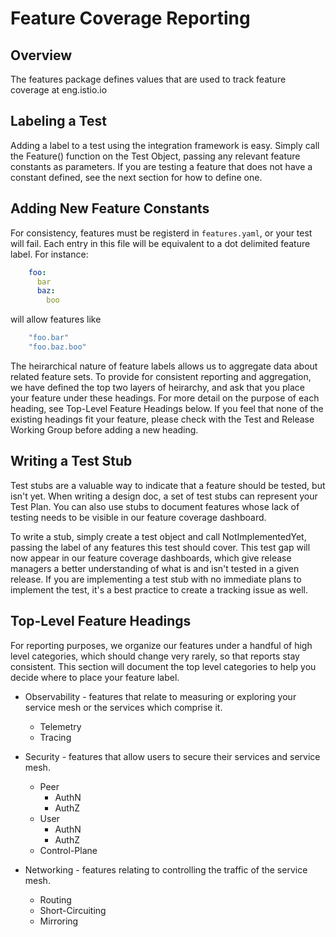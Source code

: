 # Feature Coverage Reporting

## Overview

The features package defines values that are used to track feature coverage at eng.istio.io

## Labeling a Test

Adding a label to a test using the integration framework is easy.  Simply call the Feature() function on the Test Object, passing any relevant feature constants as parameters.  If you are testing a feature that does not have a constant defined, see the next section for how to define one.

## Adding New Feature Constants

For consistency, features must be registerd in  `features.yaml`, or your test will fail.  Each entry in this file will be equivalent to a dot delimited feature label.  For instance:

```yaml
    foo:
      bar
      baz:
        boo
```

will allow features like

```go
    "foo.bar"
    "foo.baz.boo"
```

The heirarchical nature of feature labels allows us to aggregate data about related feature sets.  To provide for consistent reporting and aggregation, we have defined the top two layers of heirarchy, and ask that you place your feature under these headings.  For more detail on the purpose of each heading, see Top-Level Feature Headings below.  If you feel that none of the existing headings fit your feature, please check with the Test and Release Working Group before adding a new heading.

## Writing a Test Stub

Test stubs are a valuable way to indicate that a feature should be tested, but isn't yet.  When writing a design doc, a set of test stubs can represent your Test Plan.  You can also use stubs to document features whose lack of testing needs to be visible in our feature coverage dashboard.

To write a stub, simply create a test object and call NotImplementedYet, passing the label of any features this test should cover.  This test gap will now appear in our feature coverage dashboards, which give release managers a better understanding of what is and isn't tested in a given release.  If you are implementing a test stub with no immediate plans to implement the test, it's a best practice to create a tracking issue as well.

## Top-Level Feature Headings

For reporting purposes, we organize our features under a handful of high level categories, which should change very rarely, so that reports stay consistent.  This section will document the top level categories to help you decide where to place your feature label.

* Observability - features that relate to measuring or exploring your service mesh or the services which comprise it.
    *  Telemetry
    *  Tracing

* Security - features that allow users to secure their services and service mesh.
    * Peer
        * AuthN
        * AuthZ
    * User
        * AuthN
        * AuthZ
    * Control-Plane

* Networking - features relating to controlling the traffic of the service mesh.
    * Routing
    * Short-Circuiting
    * Mirroring